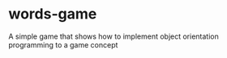 # words-game
A simple game that shows how to implement object orientation programming to a game concept
